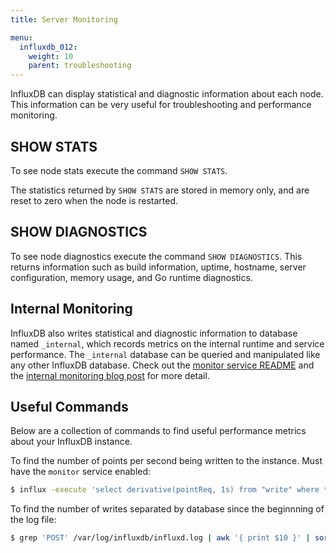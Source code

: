 ```yaml
---
title: Server Monitoring

menu:
  influxdb_012:
    weight: 10
    parent: troubleshooting
---
```


InfluxDB can display statistical and diagnostic information about each node.
This information can be very useful for troubleshooting and performance monitoring.

## SHOW STATS
To see node stats execute the command `SHOW STATS`.

The statistics returned by `SHOW STATS` are stored in memory only, and are reset to zero when the node is restarted.

## SHOW DIAGNOSTICS
To see node diagnostics execute the command `SHOW DIAGNOSTICS`.
This returns information such as build information, uptime, hostname, server configuration, memory usage, and Go runtime diagnostics.

## Internal Monitoring
InfluxDB also writes statistical and diagnostic information to database named `_internal`, which records metrics on the internal runtime and service performance.
The `_internal` database can be queried and manipulated like any other InfluxDB database.
Check out the [monitor service README](https://github.com/influxdb/influxdb/blob/master/monitor/README.md) and the [internal monitoring blog post](https://influxdb.com/blog/2015/09/22/monitoring_internal_show_stats.html) for more detail.

## Useful Commands

Below are a collection of commands to find useful performance metrics about your InfluxDB instance.

To find the number of points per second being written to the instance. Must have the `monitor` service enabled:
```bash
$ influx -execute 'select derivative(pointReq, 1s) from "write" where time > now() - 5m' -database '_internal' -precision 'rfc3339'
```
To find the number of writes separated by database since the beginnning of the log file:
```bash
$ grep 'POST' /var/log/influxdb/influxd.log | awk '{ print $10 }' | sort | uniq -c
```
